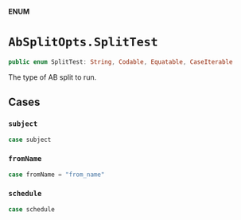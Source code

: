 **ENUM**

# `AbSplitOpts.SplitTest`

```swift
public enum SplitTest: String, Codable, Equatable, CaseIterable
```

The type of AB split to run.

## Cases
### `subject`

```swift
case subject
```

### `fromName`

```swift
case fromName = "from_name"
```

### `schedule`

```swift
case schedule
```
